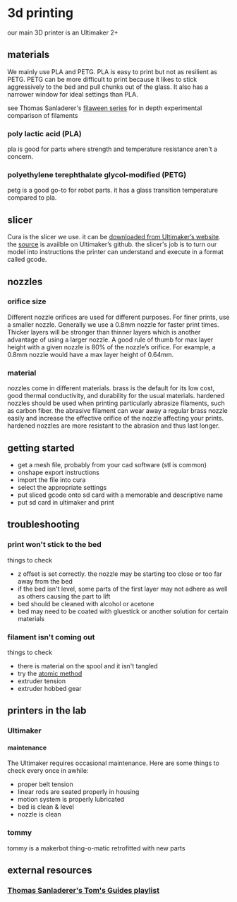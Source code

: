 # 3d printing
 
our main 3D printer is an Ultimaker 2+

## materials
We mainly use PLA and PETG. PLA is easy to print but not as resilient as PETG. PETG can be more difficult to print because it likes to stick aggressively to the bed and pull chunks out of the glass. It also has a narrower window for ideal settings than PLA. 

see Thomas Sanladerer's [filaween series](https://www.youtube.com/playlist?list=PLDJMid0lOOYl8TZJV9xHznKFq5yA5ZTi2) for in depth experimental comparison of filaments

### poly lactic acid (PLA)
pla is good for parts where strength and temperature resistance aren't a concern. 

### polyethylene terephthalate glycol-modified (PETG)
petg is a good go-to for robot parts. it has a glass transition temperature compared to pla. 

## slicer
Cura is the slicer we use. it can be [downloaded from Ultimaker’s website](https://ultimaker.com/en/products/cura-software). the [source](https://github.com/Ultimaker/Cura) is availble on Ultimaker’s github. the slicer's job is to turn our model into instructions the printer can understand and execute in a format called gcode.

## nozzles

### orifice size
Different nozzle orifices are used for different purposes. For finer prints, use a smaller nozzle. Generally we use a 0.8mm nozzle for faster print times. Thicker layers will be stronger than thinner layers which is another advantage of using a larger nozzle. A good rule of thumb for max layer height with a given nozzle is 80% of the nozzle’s orifice. For example, a 0.8mm nozzle would have a max layer height of 0.64mm.

### material
nozzles come in different materials. brass is the default for its low cost, good thermal conductivity, and durability for the usual materials. hardened nozzles should be used when printing particularly abrasize filaments, such as carbon fiber. the abrasive filament can wear away a regular brass nozzle easily and increase the effective orifice of the nozzle affecting your prints. hardened nozzles are more resistant to the abrasion and thus last longer.

## getting started
* get a mesh file, probably from your cad software (stl is common)
* onshape export instructions
* import the file into cura
* select the appropriate settings
* put sliced gcode onto sd card with a memorable and descriptive name
* put sd card in ultimaker and print

## troubleshooting

### print won't stick to the bed
things to check

* z offset is set correctly. the nozzle may be starting too close or too far away from the bed
* if the bed isn't level, some parts of the first layer may not adhere as well as others causing the part to lift
* bed should be cleaned with alcohol or acetone
* bed may need to be coated with gluestick or another solution for certain materials

### filament isn't coming out
things to check

* there is material on the spool and it isn't tangled
* try the [atomic method](https://ultimaker.com/en/resources/149-atomic-method)
* extruder tension
* extruder hobbed gear 

## printers in the lab
### Ultimaker
#### maintenance

The Ultimaker requires occasional maintenance. Here are some things to check every once in awhile:

* proper belt tension
* linear rods are seated properly in housing
* motion system is properly lubricated
* bed is clean & level
* nozzle is clean

### tommy
tommy is a makerbot thing-o-matic retrofitted with new parts

## external resources

### [Thomas Sanladerer's Tom's Guides playlist](https://www.youtube.com/watch?v=pRX_uvG9Z-w&list=PLDJMid0lOOYnRCAdbFfzECor3EbqF8euw) 